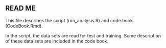 ## READ ME

This file describes the script (run_analysis.R) and code book (CodeBook.Rmd).

In the script, the data sets are read for test and training.  Some description of these data sets are included in the code book.



